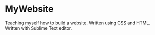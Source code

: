 # MyWebsite
Teaching myself how to build a website.
Written using CSS and HTML.
Written with Sublime Text editor.
